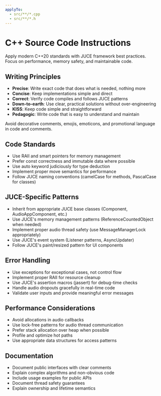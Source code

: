 ```yaml
---
applyTo:
  - src/**/*.cpp
  - src/**/*.h
---
```


# C++ Source Code Instructions

Apply modern C++20 standards with JUCE framework best practices. Focus on performance, memory safety, and
maintainable code.

## Writing Principles

- **Precise**: Write exact code that does what is needed, nothing more
- **Concise**: Keep implementations simple and direct
- **Correct**: Verify code compiles and follows JUCE patterns
- **Down-to-earth**: Use clear, practical solutions without over-engineering
- **KISS**: Keep code simple and straightforward
- **Pedagogic**: Write code that is easy to understand and maintain

Avoid decorative comments, emojis, emoticons, and promotional language in code and comments.

## Code Standards

- Use RAII and smart pointers for memory management
- Prefer const correctness and immutable data where possible
- Use auto keyword judiciously for type deduction
- Implement proper move semantics for performance
- Follow JUCE naming conventions (camelCase for methods, PascalCase for classes)

## JUCE-Specific Patterns

- Inherit from appropriate JUCE base classes (Component, AudioAppComponent, etc.)
- Use JUCE's memory management patterns (ReferenceCountedObject when needed)
- Implement proper audio thread safety (use MessageManagerLock appropriately)
- Use JUCE's event system (Listener patterns, AsyncUpdater)
- Follow JUCE's paint/resized pattern for UI components

## Error Handling

- Use exceptions for exceptional cases, not control flow
- Implement proper RAII for resource cleanup
- Use JUCE's assertion macros (jassert) for debug-time checks
- Handle audio dropouts gracefully in real-time code
- Validate user inputs and provide meaningful error messages

## Performance Considerations

- Avoid allocations in audio callbacks
- Use lock-free patterns for audio thread communication
- Prefer stack allocation over heap when possible
- Profile and optimize hot paths
- Use appropriate data structures for access patterns

## Documentation

- Document public interfaces with clear comments
- Explain complex algorithms and non-obvious code
- Include usage examples for public APIs
- Document thread safety guarantees
- Explain ownership and lifetime semantics
